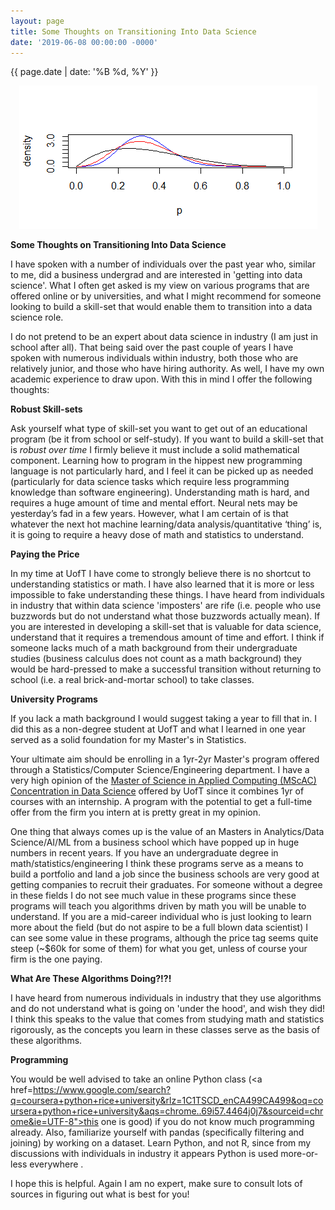 ```yaml
---
layout: page
title: Some Thoughts on Transitioning Into Data Science
date: '2019-06-08 00:00:00 -0000'
---
```


{{ page.date | date: '%B %d, %Y' }}

<p style="text-align:center;"><img src="/assets/Rplot.png" alt="Prediction Machine Eyes"></p>

**Some Thoughts on Transitioning Into Data Science**

I have spoken with a number of individuals over the past year who, similar to me, did a business undergrad and are interested in 'getting into data science'. What I often get asked is my view on various programs that are offered online or by universities, and what I might recommend for someone looking to build a skill-set that would enable them to transition into a data science role.

I do not pretend to be an expert about data science in industry (I am just in school after all). That being said over the past couple of years I have spoken with numerous individuals within industry, both those who are relatively junior, and those who have hiring authority. As well, I have my own academic experience to draw upon. With this in mind I offer the following thoughts:

**Robust Skill-sets**

Ask yourself what type of skill-set you want to get out of an educational program (be it from school or self-study). If you want to build a skill-set that is *robust over time* I firmly believe it must include a solid mathematical component. Learning how to program in the hippest new programming language is not particularly hard, and I feel it can be picked up as needed (particularly for data science tasks which require less programming knowledge than software engineering). Understanding math is hard, and requires a huge amount of time and mental effort. Neural nets may be yesterday’s fad in a few years. However, what I am certain of is that whatever the next hot machine learning/data analysis/quantitative ‘thing’ is, it is going to require a heavy dose of math and statistics to understand. 

**Paying the Price**

In my time at UofT I have come to strongly believe there is no shortcut to understanding statistics or math. I have also learned that it is more or less impossible to fake understanding these things. I have heard from individuals in industry that within data science 'imposters' are rife (i.e. people who use buzzwords but do not understand what those buzzwords actually mean). If you are interested in developing a skill-set that is valuable for data science, understand that it requires a tremendous amount of time and effort. I think if someone lacks much of a math background from their undergraduate studies (business calculus does not count as a math background) they would be hard-pressed to make a successful transition without returning to school (i.e. a real brick-and-mortar school) to take classes.

**University Programs**

If you lack a math background I would suggest taking a year to fill that in. I did this as a non-degree student at UofT and what I learned in one year served as a solid foundation for my Master's in Statistics.

Your ultimate aim should be enrolling in a 1yr-2yr Master's program offered through a Statistics/Computer Science/Engineering department. I have a very high opinion of the <a href="https://www.statistics.utoronto.ca/graduate/mscac-data-science">Master of Science in Applied Computing (MScAC) Concentration in Data Science</a> offered by UofT since it combines 1yr of courses with an internship. A program with the potential to get a full-time offer from the firm you intern at is pretty great in my opinion.

One thing that always comes up is the value of an Masters in Analytics/Data Science/AI/ML from a business school which have popped up in huge numbers in recent years. If you have an undergraduate degree in math/statistics/engineering I think these programs serve as a means to build a portfolio and land a job since the business schools are very good at getting companies to recruit their graduates. For someone without a degree in these fields I do not see much value in these programs since these programs will teach you algorithms driven by math you will be unable to understand. If you are a mid-career individual who is just looking to learn more about the field (but do not aspire to be a full blown data scientist) I can see some value in these programs, although the price tag seems quite steep (~$60k for some of them) for what you get, unless of course your firm is the one paying.

**What Are These Algorithms Doing?!?!**

I have heard from numerous individuals in industry that they use algorithms and do not understand what is going on 'under the hood', and wish they did! I think this speaks to the value that comes from studying math and statistics rigorously, as the concepts you learn in these classes serve as the basis of these algorithms.

**Programming**

You would be well advised to take an online Python class (<a href=https://www.google.com/search?q=coursera+python+rice+university&rlz=1C1TSCD_enCA499CA499&oq=coursera+python+rice+university&aqs=chrome..69i57.4464j0j7&sourceid=chrome&ie=UTF-8">this one is good</a>) if you do not know much programming already. Also, familiarize yourself with pandas (specifically filtering and joining) by working on a dataset. Learn Python, and not R, since from my discussions with individuals in industry it appears Python is used more-or-less everywhere .
  
  
I hope this is helpful. Again I am no expert, make sure to consult lots of sources in figuring out what is best for you!


